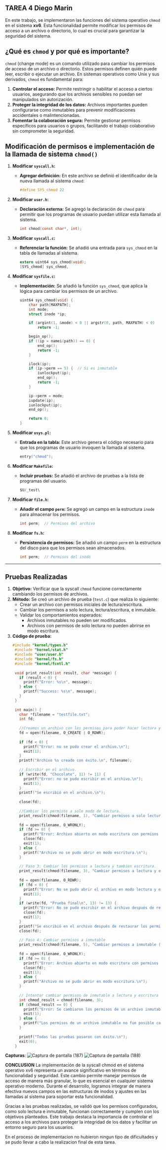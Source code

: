 ## TAREA 4 Diego Marin

En este trabajo, se implementaron las funciones del sistema operativo `chmod` en el sistema **xv6**. Esta funcionalidad permite modificar los permisos de acceso a un archivo o directorio, lo cual es crucial para garantizar la seguridad del sistema.

## ¿Qué es `chmod` y por qué es importante?

`chmod` (change mode) es un comando utilizado para cambiar los permisos de acceso de un archivo o directorio. Estos permisos definen quién puede leer, escribir o ejecutar un archivo. En sistemas operativos como Unix y sus derivados, `chmod` es fundamental para:

1. **Controlar el acceso:** Permite restringir o habilitar el acceso a ciertos usuarios, asegurando que los archivos sensibles no puedan ser manipulados sin autorización.
2. **Proteger la integridad de los datos:** Archivos importantes pueden configurarse como inmutables para prevenir modificaciones accidentales o malintencionadas.
3. **Fomentar la colaboración segura:** Permite gestionar permisos específicos para usuarios o grupos, facilitando el trabajo colaborativo sin comprometer la seguridad.

## Modificación de permisos e implementación de la llamada de sistema `chmod()`

1. **Modificar `syscall.h`:**
   * **Agregar definición:** En este archivo se definió el identificador de la nueva llamada al sistema `chmod`:
     ```c
     #define SYS_chmod 22
     ```

2. **Modificar `user.h`:**
   * **Declaración externa:** Se agregó la declaración de `chmod` para permitir que los programas de usuario puedan utilizar esta llamada al sistema.
     ```c
     int chmod(const char*, int);
     ```

3. **Modificar `syscall.c`:**
   * **Referenciar la función:** Se añadió una entrada para `sys_chmod` en la tabla de llamadas al sistema.
     ```c
     extern uint64 sys_chmod(void);
     [SYS_chmod] sys_chmod,
     ```

4. **Modificar `sysfile.c`:** 
   * **Implementación:** Se añadió la función `sys_chmod`, que aplica la lógica para cambiar los permisos de un archivo.
     ```c
     uint64 sys_chmod(void) {
         char path[MAXPATH];
         int mode;
         struct inode *ip;

         if (argint(1, &mode) < 0 || argstr(0, path, MAXPATH) < 0)
             return -1;

         begin_op();
         if ((ip = namei(path)) == 0) {
             end_op();
             return -1;
         }

         ilock(ip);
         if (ip->perm == 5) {  // Si es inmutable
             iunlockput(ip);
             end_op();
             return -1;
         }

         ip->perm = mode;
         iupdate(ip);
         iunlockput(ip);
         end_op();

         return 0;
     }
     ```

5. **Modificar `usys.pl`:**
   * **Entrada en la tabla:** Este archivo genera el código necesario para que los programas de usuario invoquen la llamada al sistema.
     ```c
     entry("chmod");
     ```

6. **Modificar `Makefile`:**
   * **Incluir pruebas:** Se añadió el archivo de pruebas a la lista de programas del usuario.
     ```c
     $U/_test\
     ```

7. **Modificar `file.h`:**
   * **Añadir el campo `perm`:** Se agregó un campo en la estructura `inode` para almacenar los permisos.
     ```c
     int perm;  // Permisos del archivo
     ```

8. **Modificar `fs.h`:**
   * **Persistencia de permisos:** Se añadió un campo `perm` en la estructura del disco para que los permisos sean almacenados.
     ```c
     int perm;  // Permisos del inodo
     ```

---

## Pruebas Realizadas

1. **Objetivo:** Verificar que la syscall `chmod` funcione correctamente cambiando los permisos de archivos.
2. **Método:** Se creó un archivo de prueba (`test.c`) que realiza lo siguiente:
   - Crear un archivo con permisos iniciales de lectura/escritura.
   - Cambiar los permisos a solo lectura, lectura/escritura, e inmutable.
   - Validar los comportamientos esperados:
     - Archivos inmutables no pueden ser modificados.
     - Archivos con permisos de solo lectura no pueden abrirse en modo escritura.
3. **Código de prueba:**
   ```c
   #include "kernel/types.h"
    #include "kernel/stat.h"
    #include "user/user.h"
    #include "kernel/fs.h"
    #include "kernel/fcntl.h"
    
    void print_result(int result, char *message) {
      if (result < 0) {
        printf("Error: %s\n", message);
      } else {
        printf("Success: %s\n", message);
      }
    }
    
    int main() {
      char *filename = "testfile.txt";
      int fd;
    
      //Creamos un archivo con los permisos para poder hacer lectura y escritura.
      fd = open(filename, O_CREATE | O_RDWR);
      
      if (fd < 0) {
        printf("Error: no se pudo crear el archivo.\n");
        exit(1);
      }
      printf("Archivo %s creado con éxito.\n", filename);
    
      // Escribir en el archivo.
      if (write(fd, "Chocolate", 11) != 11) {
        printf("Error: no se pudo escribir en el archivo.\n");
        exit(1);
      }
      printf("Se escribió en el archivo.\n");
    
      close(fd);
    
      //Cambiar los permisos a solo modo de lectura.
      print_result(chmod(filename, 1), "Cambiar permisos a solo lectura (1)");
    
      fd = open(filename, O_WRONLY);
      if (fd >= 0) {
        printf("Error: Archivo abierto en modo escritura con permisos de solo lectura.\n");
        close(fd);
        exit(1);
      } else {
        printf("Archivo no se pudo abrir en modo escritura.\n");
      }
    
      // Paso 3: Cambiar los permisos a lectura y tambien escritura.
      print_result(chmod(filename, 3), "Cambiar permisos a lectura y escritura (3)");
    
      fd = open(filename, O_RDWR);
      if (fd < 0) {
        printf("Error: No se pudo abrir el archivo en modo lectura y escritura.\n");
        exit(1);
      }
      if (write(fd, "Prueba final\n", 13) != 13) {
        printf("Error: No se pudo escribir en el archivo después de restaurar los permisos.\n");
        close(fd);
        exit(1);
      }
      printf("Se escribió en el archivo después de restaurar los permisos.\n");
      close(fd);
    
      // Paso 4: Cambiar permisos a inmutable
      print_result(chmod(filename, 5), "Cambiar permisos a inmutable (5)");
    
      fd = open(filename, O_WRONLY);
      if (fd >= 0) {
        printf("Error: Archivo abierto en modo escritura con permisos inmutables.\n");
        close(fd);
        exit(1);
      } else {
        printf("Archivo no se pudo abrir en modo escritura.\n");
      }
    
      // Intentar cambiar permisos de inmutable a lectura y escritura (debe fallar).
      int chmod_result = chmod(filename, 3);
      if (chmod_result == 0) {
        printf("Error: Se cambiaron los permisos de un archivo inmutable.\n");
        exit(1);
      } else {
        printf("Los permisos de un archivo inmutable no fue posible cambiarlos.\n");
      }
    
      printf("Todas las pruebas pasaron con éxito.\n");
      exit(0);
    }
    ```
**Capturas**:
   ![Captura de pantalla (187)](https://github.com/Fredyxsen/xv6-riscvz/blob/Diego_Marin_T4/images/Captura%20de%20pantalla%20(187).png)
   ![Captura de pantalla (188)](https://github.com/Fredyxsen/xv6-riscvz/blob/Diego_Marin_T4/images/Captura%20de%20pantalla%20(188).png)

**CONCLUSION**
La implementación de la syscall chmod en el sistema operativo xv6 representa un avance significativo en términos de funcionalidad y seguridad. Este cambio permite manejar permisos de acceso de manera más granular, lo que es esencial en cualquier sistema operativo moderno. Durante el desarrollo, logramos integrar de manera efectiva nuevos campos en las estructuras de inodos y ajustes en las llamadas al sistema para soportar esta funcionalidad.

Gracias a las pruebas realizadas, se validó que los permisos configurados, como solo lectura e inmutable, funcionan correctamente y cumplen con los objetivos planteados. Este trabajo destaca la importancia de controlar el acceso a los archivos para proteger la integridad de los datos y facilitar un entorno seguro para los usuarios.

En el proceso de implementacion no hubieron ningun tipo de dificultades y se pudo llevar a cabo la realizacion final de esta tarea.
